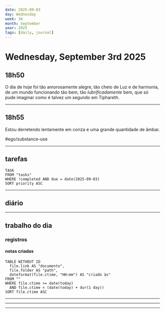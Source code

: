 ```yaml
---
date: 2025-09-03
day: Wednesday
week: 36
month: September
year: 2025
tags: [daily, journal]
---
```


# Wednesday, September 3rd 2025
## $\text{18h50}$
O dia de hoje foi tão amorosamente alegre, tão cheio de Luz e de harmonia, de um mundo funcionando tão bem, tão *lubrificadamente* bem, que só pude imaginar como é talvez um segundo em Tiphareth.

---
## $\text{18h55}$
Estou derretendo lentamente em coriza e uma grande quantidade de âmbar.

#ego/substance-use

---

## tarefas

```dataview
TASK 
FROM "tasks"
WHERE !completed AND due = date(2025-09-03)
SORT priority ASC
```

---
## diário


---
## trabalho do dia
### registros
#### notas criadas

```dataview
TABLE WITHOUT ID
  file.link AS "documento",
  file.folder AS "path",
  dateformat(file.ctime, "HH:mm") AS "criado às"
FROM ""
WHERE file.ctime >= date(today)
  AND file.ctime < (date(today) + dur(1 day))
SORT file.ctime ASC

```
---
---
---